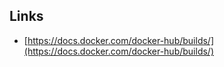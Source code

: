 ## Links

* [https://docs.docker.com/docker-hub/builds/](https://docs.docker.com/docker-hub/builds/)
